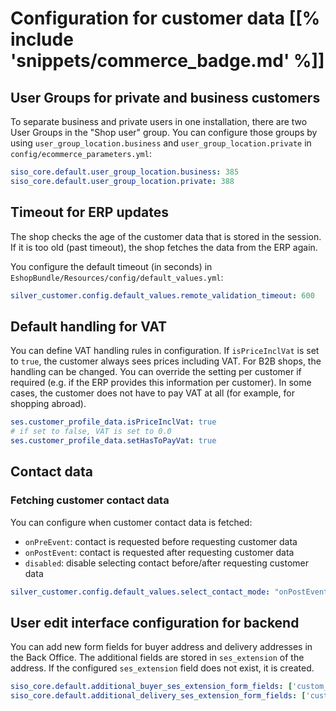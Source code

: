 # Configuration for customer data [[% include 'snippets/commerce_badge.md' %]]

## User Groups for private and business customers

To separate business and private users in one installation, there are two User Groups in the "Shop user" group.
You can configure those groups by using `user_group_location.business` and `user_group_location.private`
in `config/ecommerce_parameters.yml`:

``` yaml
siso_core.default.user_group_location.business: 385
siso_core.default.user_group_location.private: 388
```

## Timeout for ERP updates

The shop checks the age of the customer data that is stored in the session.
If it is too old (past timeout), the shop fetches the data from the ERP again.

You configure the default timeout (in seconds) in `EshopBundle/Resources/config/default_values.yml`:

``` yaml
silver_customer.config.default_values.remote_validation_timeout: 600
```

## Default handling for VAT

You can define VAT handling rules in configuration.
If `isPriceInclVat` is set to `true`, the customer always sees prices including VAT.
For B2B shops, the handling can be changed.
You can override the setting per customer if required (e.g. if the ERP provides this information per customer).
In some cases, the customer does not have to pay VAT at all (for example, for shopping abroad).

``` yaml
ses.customer_profile_data.isPriceInclVat: true
# if set to false, VAT is set to 0.0
ses.customer_profile_data.setHasToPayVat: true
```

## Contact data

### Fetching customer contact data

You can configure when customer contact data is fetched:

- `onPreEvent`: contact is requested before requesting customer data
- `onPostEvent`: contact is requested after requesting customer data
- `disabled`: disable selecting contact before/after requesting customer data

``` yaml
silver_customer.config.default_values.select_contact_mode: "onPostEvent"
```

## User edit interface configuration for backend

You can add new form fields for buyer address and delivery addresses in the Back Office.
The additional fields are stored in `ses_extension` of the address.
If the configured `ses_extension` field does not exist, it is created.

``` yaml
siso_core.default.additional_buyer_ses_extension_form_fields: ['custom_field']
siso_core.default.additional_delivery_ses_extension_form_fields: ['custom_field_2']
```
